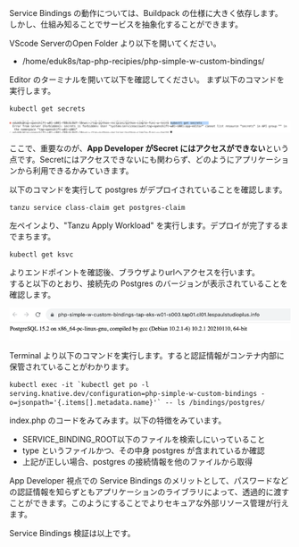 Service Bindings の動作については、Buildpack の仕様に大きく依存します。
しかし、仕組み知ることでサービスを抽象化することができます。


VScode ServerのOpen Folder より以下を開いてください。

-   /home/eduk8s/tap-php-recipies/php-simple-w-custom-bindings/


Editor のターミナルを開いて以下を確認してください。
まず以下のコマンドを実行します。

```
kubectl get secrets
```


![](../media/image53.png)

ここで、重要なのが、**App Developer がSecret
にはアクセスができない**という点です。Secretにはアクセスできないにも関わらず、どのようにアプリケーションから利用できるかみていきます。

以下のコマンドを実行して postgres がデプロイされていることを確認します。


```
tanzu service class-claim get postgres-claim
```

左ペインより、"Tanzu Apply Workload"
を実行します。デプロイが完了するまでまちます。
```
kubectl get ksvc
```
よりエンドポイントを確認後、ブラウザよりurlへアクセスを行います。\
すると以下のとおり、接続先の Postgres のバージョンが表示されていることを確認します。


![img_11.png](../media/img_11.png)

Terminal より以下のコマンドを実行します。すると認証情報がコンテナ内部に保管されていることがわかります。

```execute
kubectl exec -it `kubectl get po -l serving.knative.dev/configuration=php-simple-w-custom-bindings -o=jsonpath='{.items[].metadata.name}'` -- ls /bindings/postgres/
```



index.php のコードをみてみます。以下の特徴をみています。

- SERVICE_BINDING_ROOT以下のファイルを検索しにいっていること
- type というファイルかつ、その中身 postgres が含まれているか確認
- 上記が正しい場合、postgres の接続情報を他のファイルから取得


App Developer 視点での Service Bindings
のメリットとして、パスワードなどの認証情報を知らずともアプリケーションのライブラリによって、透過的に渡すことができます。このようにすることでよりセキュアな外部リソース管理が行えます。

Service Bindings 検証は以上です。
